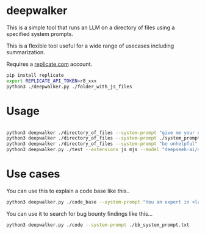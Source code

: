 # deepwalker

This is a simple tool that runs an LLM on a directory of files using a specified system prompts. 

This is a flexible tool useful for a wide range of usecases including summarization.

Requires a [replicate.com](https://replicate.com) account.

```sh
pip install replicate
export REPLICATE_API_TOKEN=r8_xxx
python3 ./deepwalker.py ./folder_with_js_files
```

# Usage

```sh

python3 deepwalker ./directory_of_files --system-prompt "give me your opinion of this code as an angry pirate"
python3 deepwalker ./directory_of_files --system-prompt ./system_prompt.txt --file-extension js
python3 deepwalker ./directory_of_files --system-prompt "be unhelpful" --model "anthropic/claude-3.5-sonnet" --extensions js mjs
python3 deepwalker.py ./test --extensions js mjs --model "deepseek-ai/deepseek-r1" --system-prompt "analyse this javascript"
```

# Use cases

You can use this to explain a code base like this..

```sh
python3 deepwalker.py ./code_base --system-prompt "You an expert in <language> and provide clear and detailed explanations"
```

You can use it to search for bug bounty findings like this...

```sh
python3 deepwalker.py ./code --system-prompt ./bb_system_prompt.txt
```
